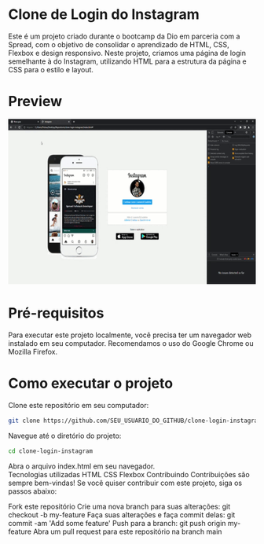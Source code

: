 # Clone de Login do Instagram  

Este é um projeto criado durante o bootcamp da Dio em parceria com a Spread, com o objetivo de consolidar o aprendizado de HTML, CSS, Flexbox e design responsivo. Neste projeto, criamos uma página de login semelhante à do Instagram, utilizando HTML para a estrutura da página e CSS para o estilo e layout.

# Preview

![texto](https://github.com/LeandroSCoutinho/clone-login-instagram/blob/main/img/clone-instagram.gif)


# Pré-requisitos
Para executar este projeto localmente, você precisa ter um navegador web instalado em seu computador. Recomendamos o uso do Google Chrome ou Mozilla Firefox.

# Como executar o projeto
Clone este repositório em seu computador:  

```bash
git clone https://github.com/SEU_USUARIO_DO_GITHUB/clone-login-instagram.git
```

Navegue até o diretório do projeto:  
```bash
cd clone-login-instagram
```

Abra o arquivo index.html em seu navegador.  
Tecnologias utilizadas
HTML
CSS
Flexbox
Contribuindo
Contribuições são sempre bem-vindas! Se você quiser contribuir com este projeto, siga os passos abaixo:

Fork este repositório
Crie uma nova branch para suas alterações: git checkout -b my-feature
Faça suas alterações e faça commit delas: git commit -am 'Add some feature'
Push para a branch: git push origin my-feature
Abra um pull request para este repositório na branch main

